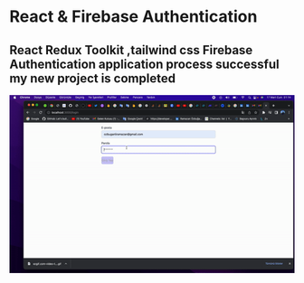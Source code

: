 # React & Firebase Authentication


## React Redux Toolkit ,tailwind css Firebase Authentication application process successful my new project is completed

![Watch the video](https://github.com/ozbuganliramazan/-React-Firebase-Authentication/blob/main/src/reect.gif)
